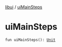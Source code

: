 [libui](index.md) / [uiMainSteps](./ui-main-steps.md)

# uiMainSteps

`fun uiMainSteps(): `[`Unit`](https://kotlinlang.org/api/latest/jvm/stdlib/kotlin/-unit/index.html)